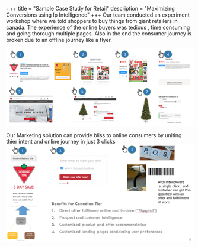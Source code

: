 +++
title = "Sample Case Study for Retail"
description = "Maximizing Conversions using Ip Intelligence"
+++
Our team conducted an experiment workshop where we told shoppers to buy things from giant retailers in canada.
The experience of the online buyers was tedious , time consuming and going thorough multiple pages.
Also in the end the consumer journey is broken due to an offline journey like a flyer.

![retail case study](https://github.com/vinpatel/intentaware/blob/master/static/retail2.png?raw=true)

Our Marketing solution can provide bliss to online consumers by uniting thier intent and online journey in just 3 clicks
![retail case study](https://github.com/vinpatel/intentaware/blob/master/static/retail1.png?raw=true)

<div id="ad-show">  <script>(function(){document.intentaware="hKRzMaEiCwp9GuJ68eerdd";document.campaignID="27";var b=document.currentScript.parentNode,a=document.createElement("script");a.type="text/javascript";a.async=!0;a.src="https://app.intentaware.com/magneto/aware.js";b.appendChild(a)})();</script></div>
